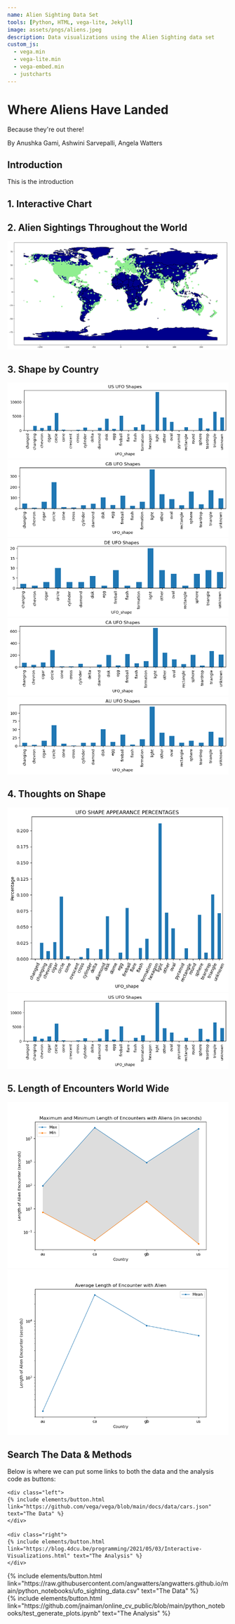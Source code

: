 ```yaml
---
name: Alien Sighting Data Set 
tools: [Python, HTML, vega-lite, Jekyll]
image: assets/pngs/aliens.jpeg
description: Data visualizations using the Alien Sighting data set
custom_js:
  - vega.min
  - vega-lite.min
  - vega-embed.min
  - justcharts
---
```



# Where Aliens Have Landed

Because they're out there!

By Anushka Gami, Ashwini Sarvepalli, Angela Watters

## Introduction
This is the introduction 
## 1. Interactive Chart
<vegachart schema-url="{{ site.baseurl }}/assets/json/dashboard_ufo_jekyll_from_dict.json" style="width: 100%"></vegachart>

## 2. Alien Sightings Throughout the World 

<img src="/assets/pngs/world_map_aliens.png">

## 3. Shape by Country 

<img src="/assets/pngs/us_ufo_shapes.png">

<img src="/assets/pngs/gb_ufo_shapes.png">

<img src="/assets/pngs/de_ufo_shapes.png">

<img src="/assets/pngs/canda_ufo_shapes.png">

<img src="/assets/pngs/au_ufo_shapes.png">

## 4. Thoughts on Shape

<img src="/assets/pngs/ufo_shape_per.png">

<img src="/assets/pngs/us_ufo_shapes.png">

## 5. Length  of Encounters World Wide 

<img src="/assets/pngs/max_min_encounter.png">

<img src="/assets/pngs/average_encounter.png">

## Search The Data & Methods

Below is where we can put some links to both the data and the analysis code as buttons:

```
<div class="left">
{% include elements/button.html link="https://github.com/vega/vega/blob/main/docs/data/cars.json" text="The Data" %}
</div>

<div class="right">
{% include elements/button.html link="https://blog.4dcu.be/programming/2021/05/03/Interactive-Visualizations.html" text="The Analysis" %}
</div>
```

<!-- these are written in a combo of html and liquid --> 

<div class="left">
{% include elements/button.html link="https://raw.githubusercontent.com/angwatters/angwatters.github.io/main/python_notebooks/ufo_sighting_data.csv" text="The Data" %}
</div>

<div class="right">
{% include elements/button.html link="https://github.com/jnaiman/online_cv_public/blob/main/python_notebooks/test_generate_plots.ipynb" text="The Analysis" %}
</div>


